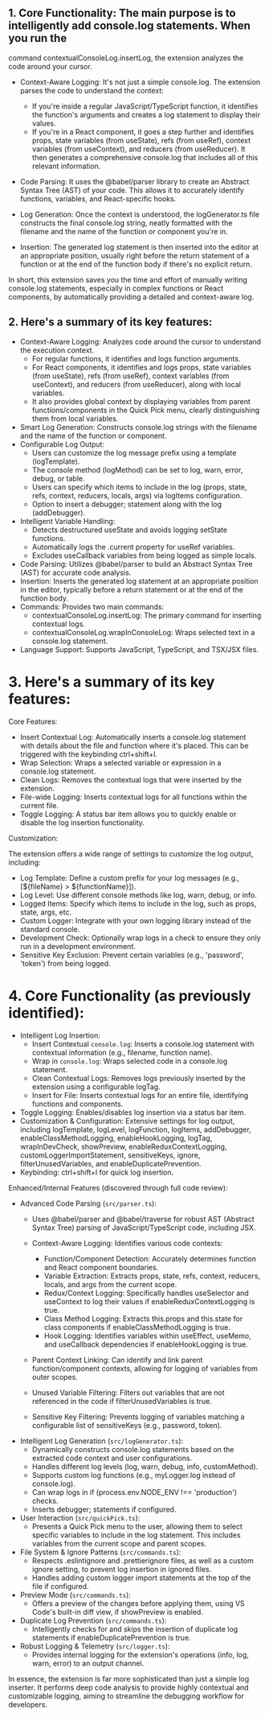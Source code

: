 ## 1. Core Functionality: The main purpose is to intelligently add console.log statements. When you run the

command contextualConsoleLog.insertLog, the extension analyzes the code around your cursor.

- Context-Aware Logging: It's not just a simple console.log. The extension parses the code to understand
  the context:
  - If you're inside a regular JavaScript/TypeScript function, it identifies the function's arguments and
    creates a log statement to display their values.
  - If you're in a React component, it goes a step further and identifies props, state variables (from
    useState), refs (from useRef), context variables (from useContext), and reducers (from useReducer).
    It then generates a comprehensive console.log that includes all of this relevant information.

- Code Parsing: It uses the @babel/parser library to create an Abstract Syntax Tree (AST) of your code.
  This allows it to accurately identify functions, variables, and React-specific hooks.

- Log Generation: Once the context is understood, the logGenerator.ts file constructs the final console.log
  string, neatly formatted with the filename and the name of the function or component you're in.

- Insertion: The generated log statement is then inserted into the editor at an appropriate position,
  usually right before the return statement of a function or at the end of the function body if there's no
  explicit return.

In short, this extension saves you the time and effort of manually writing console.log statements,
especially in complex functions or React components, by automatically providing a detailed and
context-aware log.

## 2. Here's a summary of its key features:

- Context-Aware Logging: Analyzes code around the cursor to understand the execution context.
  - For regular functions, it identifies and logs function arguments.
  - For React components, it identifies and logs props, state variables (from useState), refs (from useRef), context variables (from useContext), and reducers (from useReducer), along
    with local variables.
  - It also provides global context by displaying variables from parent functions/components in the Quick Pick menu, clearly distinguishing them from local variables.
- Smart Log Generation: Constructs console.log strings with the filename and the name of the function or component.
- Configurable Log Output:
  - Users can customize the log message prefix using a template (logTemplate).
  - The console method (logMethod) can be set to log, warn, error, debug, or table.
  - Users can specify which items to include in the log (props, state, refs, context, reducers, locals, args) via logItems configuration.
  - Option to insert a debugger; statement along with the log (addDebugger).
- Intelligent Variable Handling:
  - Detects destructured useState and avoids logging setState functions.
  - Automatically logs the .current property for useRef variables.
  - Excludes useCallback variables from being logged as simple locals.
- Code Parsing: Utilizes @babel/parser to build an Abstract Syntax Tree (AST) for accurate code analysis.
- Insertion: Inserts the generated log statement at an appropriate position in the editor, typically before a return statement or at the end of the function body.
- Commands: Provides two main commands:
  - contextualConsoleLog.insertLog: The primary command for inserting contextual logs.
  - contextualConsoleLog.wrapInConsoleLog: Wraps selected text in a console.log statement.
- Language Support: Supports JavaScript, TypeScript, and TSX/JSX files.

# 3. Here's a summary of its key features:

Core Features:

- Insert Contextual Log: Automatically inserts a console.log statement with details about the file and function where it's placed. This can be triggered with the keybinding ctrl+shift+l.
- Wrap Selection: Wraps a selected variable or expression in a console.log statement.
- Clean Logs: Removes the contextual logs that were inserted by the extension.
- File-wide Logging: Inserts contextual logs for all functions within the current file.
- Toggle Logging: A status bar item allows you to quickly enable or disable the log insertion functionality.

Customization:

The extension offers a wide range of settings to customize the log output, including:

- Log Template: Define a custom prefix for your log messages (e.g., [${fileName} > ${functionName}]).
- Log Level: Use different console methods like log, warn, debug, or info.
- Logged Items: Specify which items to include in the log, such as props, state, args, etc.
- Custom Logger: Integrate with your own logging library instead of the standard console.
- Development Check: Optionally wrap logs in a check to ensure they only run in a development environment.
- Sensitive Key Exclusion: Prevent certain variables (e.g., 'password', 'token') from being logged.

# 4. Core Functionality (as previously identified):

- Intelligent Log Insertion:
  - Insert Contextual `console.log`: Inserts a console.log statement with contextual information (e.g., filename, function name).
  - Wrap in `console.log`: Wraps selected code in a console.log statement.
  - Clean Contextual Logs: Removes logs previously inserted by the extension using a configurable logTag.
  - Insert for File: Inserts contextual logs for an entire file, identifying functions and components.
- Toggle Logging: Enables/disables log insertion via a status bar item.
- Customization & Configuration: Extensive settings for log output, including logTemplate, logLevel, logFunction, logItems, addDebugger, enableClassMethodLogging, enableHookLogging,
  logTag, wrapInDevCheck, showPreview, enableReduxContextLogging, customLoggerImportStatement, sensitiveKeys, ignore, filterUnusedVariables, and
  enableDuplicatePrevention.
- Keybinding: ctrl+shift+l for quick log insertion.

Enhanced/Internal Features (discovered through full code review):

- Advanced Code Parsing (`src/parser.ts`):
  - Uses @babel/parser and @babel/traverse for robust AST (Abstract Syntax Tree) parsing of JavaScript/TypeScript code, including JSX.
  - Context-Aware Logging: Identifies various code contexts:
    - Function/Component Detection: Accurately determines function and React component boundaries.
    - Variable Extraction: Extracts props, state, refs, context, reducers, locals, and args from the current scope.
    - Redux/Context Logging: Specifically handles useSelector and useContext to log their values if enableReduxContextLogging is true.
    - Class Method Logging: Extracts this.props and this.state for class components if enableClassMethodLogging is true.
    - Hook Logging: Identifies variables within useEffect, useMemo, and useCallback dependencies if enableHookLogging is true.
  
  - Parent Context Linking: Can identify and link parent function/component contexts, allowing for logging of variables from outer scopes.
  - Unused Variable Filtering: Filters out variables that are not referenced in the code if filterUnusedVariables is true.
  - Sensitive Key Filtering: Prevents logging of variables matching a configurable list of sensitiveKeys (e.g., password, token).
- Intelligent Log Generation (`src/logGenerator.ts`):
  - Dynamically constructs console.log statements based on the extracted code context and user configurations.
  - Handles different log levels (log, warn, debug, info, customMethod).
  - Supports custom log functions (e.g., myLogger.log instead of console.log).
  - Can wrap logs in if (process.env.NODE_ENV !== 'production') checks.
  - Inserts debugger; statements if configured.
- User Interaction (`src/quickPick.ts`):
  - Presents a Quick Pick menu to the user, allowing them to select specific variables to include in the log statement. This includes variables from the current scope and parent scopes.
- File System & Ignore Patterns (`src/commands.ts`):
  - Respects .eslintignore and .prettierignore files, as well as a custom ignore setting, to prevent log insertion in ignored files.
  - Handles adding custom logger import statements at the top of the file if configured.
- Preview Mode (`src/commands.ts`):
  - Offers a preview of the changes before applying them, using VS Code's built-in diff view, if showPreview is enabled.
- Duplicate Log Prevention (`src/commands.ts`):
  - Intelligently checks for and skips the insertion of duplicate log statements if enableDuplicatePrevention is true.
- Robust Logging & Telemetry (`src/logger.ts`):
  - Provides internal logging for the extension's operations (info, log, warn, error) to an output channel.
  

In essence, the extension is far more sophisticated than just a simple log inserter. It performs deep code analysis to provide highly contextual and customizable logging, aiming to
streamline the debugging workflow for developers.
